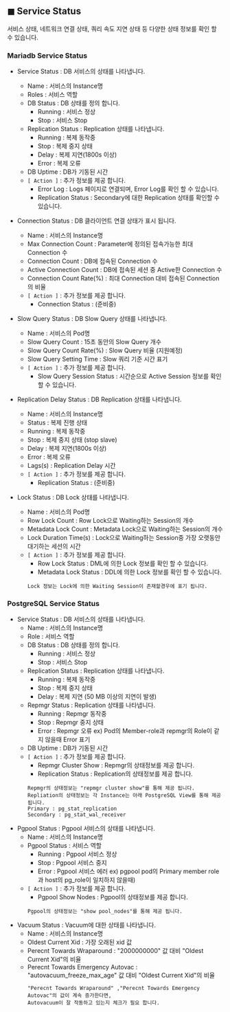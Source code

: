 ## &#9724; Service Status
서비스 상태, 네트워크 연결 상태, 쿼리 속도 지연 상태 등 다양한 상태 정보를 확인 할 수 있습니다. 

### Mariadb Service Status
  - Service Status : DB 서비스의 상태를 나타냅니다.
    - Name : 서비스의 Instance명
    - Roles :  서비스 역할
    - DB Status : DB 상태를 정의 합니다.
      -	Running : 서비스 정상 
      -	Stop : 서비스 Stop
    - Replication Status : Replication 상태를 나타냅니다.
      -	Running : 복제 동작중
      -	Stop : 복제 중지 상태
      -	Delay : 복제 지연(1800s 이상)
      -	Error : 복제 오류
    - DB Uptime : DB가 기동된 시간
    - <code>[ Action ]</code> : 추가 정보를 제공 합니다. 
      - Error Log : Logs 페이지로 연결되며, Error Log를 확인 할 수 있습니다.
      -	Replication Status : Secondary에 대한 Replication 상태를 확인할 수 있습니다.

  - Connection Status : DB 클라이언트 연결 상태가 표시 됩니다.
    - Name : 서비스의 Instance명
    - Max Connection Count : Parameter에 정의된 접속가능한 최대 Connection 수
    - Connection Count : DB에 접속된 Connection 수
    - Active Connection Count : DB에 접속된 세션 중 Active한 Connection 수
    - Connection Count Rate(%) : 최대 Connection 대비 접속된 Connection 의 비율
    - <code>[ Action ]</code> : 추가 정보를 제공 합니다. 
      - Connection Status : (준비중)

  - Slow Query Status : DB Slow Query 상태를 나타냅니다.
    - Name : 서비스의 Pod명
    -	Slow Query Count : 15초 동안의 Slow Query 개수
    -	Slow Query Count Rate(%) :  Slow Query 비율 (지원예정)
    -	Slow Query Setting Time : Slow 쿼리 기준 시간 표기
    - <code>[ Action ]</code> : 추가 정보를 제공 합니다. 
      - Slow Query Session Status : 시간순으로 Active Session 정보를 확인 할 수 있습니다.
          
  - Replication Delay Status : DB Replication 상태를 나타냅니다.
    -	Name : 서비스의 Instance명
    -	Status : 복제 진행 상태
      - Running : 복제 동작중
      - Stop : 복제 중지 상태 (stop slave)
      - Delay : 복제 지연(1800s 이상)
      - Error : 복제 오류
    -	Lags(s) : Replication Delay 시간
    - <code>[ Action ]</code> : 추가 정보를 제공 합니다. 
      - Replication Status : (준비중)
      
  - Lock Status : DB Lock 상태를 나타냅니다.
    - Name : 서비스의 Pod명
    - Row Lock Count : Row Lock으로 Waiting하는 Session의 개수
    - Metadata Lock Count : Metadata Lock으로 Waiting하는 Session의 개수
    - Lock Duration Time(s) :  Lock으로 Waiting하는 Session중 가장 오랫동안 대기하는 세션의 시간
    - <code>[ Action ]</code> : 추가 정보를 제공 합니다.
      - Row Lock Status : DML에 의한 Lock 정보를 확인 할 수 있습니다.
      - Metadata Lock Status : DDL에 의한 Lock 정보를 확인 할 수 있습니다.
      ```
      Lock 정보는 Lock에 의한 Waiting Session이 존재할경우에 표기 됩니다.
      ```

### PostgreSQL Service Status
  - Service Status : DB 서비스의 상태를 나타냅니다.
    - Name : 서비스의 Instance명
    - Role :  서비스 역할
    - DB Status : DB 상태를 정의 합니다.
      -	Running : 서비스 정상 
      -	Stop : 서비스 Stop 
    - Replication Status : Replication 상태를 나타냅니다. 
      -	Running : 복제 동작중
      -	Stop : 복제 중지 상태
      -	Delay : 복제 지연 (50 MB 이상의 지연이 발생)
    - Repmgr Status : Replication 상태를 나타냅니다.
      -	Running : Repmgr 동작중
      -	Stop : Repmgr 중지 상태
      -	Error : Repmgr 오류
         ex) Pod의 Member-role과 repmgr의 Role이 같지 않을때 Error 표기
    - DB Uptime : DB가 기동된 시간
    - <code>[ Action ]</code> : 추가 정보를 제공 합니다. 
      - Repmgr Cluster Show : Repmgr의 상태정보를 제공 합니다.
      -	Replication Status : Replication의 상태정보를 제공 합니다.
      ```
      Repmgr의 상태정보는 "repmgr cluster show"를 통해 제공 됩니다.
      Repliation의 상태정보는 각 Instance는 아래 PostgreSQL View를 통해 제공 됩니다.
      Primary : pg_stat_replication
      Secondary : pg_stat_wal_receiver
      ```
  - Pgpool Status : Pgpool 서비스의 상태를 나타냅니다.
    - Name : 서비스의 Instance명
    - Pgpool Status : 서비스 역할
      -	Running : Pgpool 서비스 정상
      -	Stop : Pgpool 서비스 중지
      -	Error : Pgpool 서비스 에러 
        ex) pgpool pod의 Primary member role과 host의 pg_role이 일치하지 않을때)
    - <code>[ Action ]</code> : 추가 정보를 제공 합니다. 
      - Pgpool Show Nodes : Pgpool의 상태정보를 제공 합니다.
      ```
      Pgpool의 상태정보는 "show pool_nodes"를 통해 제공 됩니다.
      ```
  - Vacuum Status : Vacuum에 대한 상태를 나타냅니다.
    - Name : 서비스의 Instance명
    - Oldest Current Xid : 가장 오래된 xid 값
    - Perecnt Towards Wraparound : "2000000000" 값 대비 "Oldest Current Xid"의 비율
    - Perecnt Towards Emergency Autovac : "autovacuum_freeze_max_age" 값 대비 "Oldest Current Xid"의 비율
      ```
      "Perecnt Towards Wraparound" ,"Perecnt Towards Emergency Autovac"의 값이 계속 증가한다면, 
      Autovacuum이 잘 작동하고 있는지 체크가 필요 합니다.
      ```
